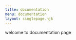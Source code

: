 ```yaml
---
title: documentation
menu: documentation
layout: singlepage.njk
---
```


welcome to documentation page